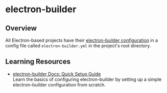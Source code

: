 # electron-builder

## Overview

All Electron-based projects have their [electron-builder configuration](https://electron.build/configuration.html) in a config file called `electron-builder.yml` in the project's root directory.

## Learning Resources

- [electron-builder Docs: Quick Setup Guide](https://electron.build/#quick-setup-guide)  
  Learn the basics of configuring electron-builder by setting up a simple electron-builder configuration from scratch.
